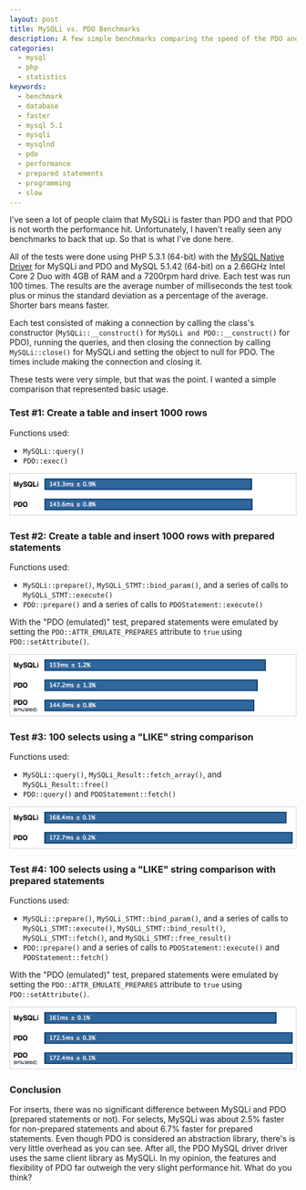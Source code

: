 ```yaml
---
layout: post
title: MySQLi vs. PDO Benchmarks
description: A few simple benchmarks comparing the speed of the PDO and MySQLi extensions for PHP.
categories:
  - mysql
  - php
  - statistics
keywords:
  - benchmark
  - database
  - faster
  - mysql 5.1
  - mysqli
  - mysqlnd
  - pdo
  - performance
  - prepared statements
  - programming
  - slow
---
```

I've seen a lot of people claim that MySQLi is faster than PDO and that PDO is not worth the
performance hit. Unfortunately, I haven't really seen any benchmarks to back that up. So that is
what I've done here.

All of the tests were done using PHP 5.3.1 (64-bit) with the [MySQL Native
Driver](http://dev.mysql.com/downloads/connector/php-mysqlnd/) for MySQLi and PDO and MySQL 5.1.42
(64-bit) on a 2.66GHz Intel Core 2 Duo with 4GB of RAM and a 7200rpm hard drive. Each test was run
100 times. The results are the average number of milliseconds the test took plus or minus the
standard deviation as a percentage of the average. Shorter bars means faster.

Each test consisted of making a connection by calling the class's constructor
(`MySQLi::__construct()` for `MySQLi and PDO::__construct()` for PDO), running the queries, and then
closing the connection by calling `MySQLi::close()` for MySQLi and setting the object to null for
PDO. The times include making the connection and closing it.

These tests were very simple, but that was the point. I wanted a simple comparison that represented
basic usage.

<!--more-->

### Test #1: Create a table and insert 1000 rows

Functions used:

* `MySQLi::query()`
* `PDO::exec()`

![insert_regular](/assets/posts/2010/06/mysqli-vs-pdo-benchmarks/insert_regular.png)

### Test #2: Create a table and insert 1000 rows with prepared statements

Functions used:

* `MySQLi::prepare()`, `MySQLi_STMT::bind_param()`, and a series of calls to
`MySQLi_STMT::execute()`
* `PDO::prepare()` and a series of calls to `PDOStatement::execute()`

With the "PDO (emulated)" test, prepared statements were emulated by setting the
`PDO::ATTR_EMULATE_PREPARES` attribute to `true` using `PDO::setAttribute()`.

![insert_prepared](/assets/posts/2010/06/mysqli-vs-pdo-benchmarks/insert_prepared.png)

### Test #3: 100 selects using a "LIKE" string comparison

Functions used:

* `MySQLi::query()`, `MySQLi_Result::fetch_array()`, and `MySQLi_Result::free()`
* `PDO::query()` and `PDOStatement::fetch()`

![select_regular](/assets/posts/2010/06/mysqli-vs-pdo-benchmarks/select_regular.png)

### Test #4: 100 selects using a "LIKE" string comparison with prepared statements

Functions used:

* `MySQLi::prepare()`, `MySQLi_STMT::bind_param()`, and a series of calls to
`MySQLi_STMT::execute()`, `MySQLi_STMT::bind_result()`, `MySQLi_STMT::fetch()`, and
`MySQLi_STMT::free_result()`
* `PDO::prepare()` and a series of calls to `PDOStatement::execute()` and `PDOStatement::fetch()`

With the "PDO (emulated)" test, prepared statements were emulated by setting the
`PDO::ATTR_EMULATE_PREPARES` attribute to `true` using `PDO::setAttribute()`.

![select_prepared](/assets/posts/2010/06/mysqli-vs-pdo-benchmarks/select_prepared.png)

### Conclusion

For inserts, there was no significant difference between MySQLi and PDO (prepared statements or
not). For selects, MySQLi was about 2.5% faster for non-prepared statements and about 6.7% faster
for prepared statements. Even though PDO is considered an abstraction library, there's is very
little overhead as you can see. After all, the PDO MySQL driver driver uses the same client library
as MySQLi. In my opinion, the features and flexibility of PDO far outweigh the very slight
performance hit. What do you think?
